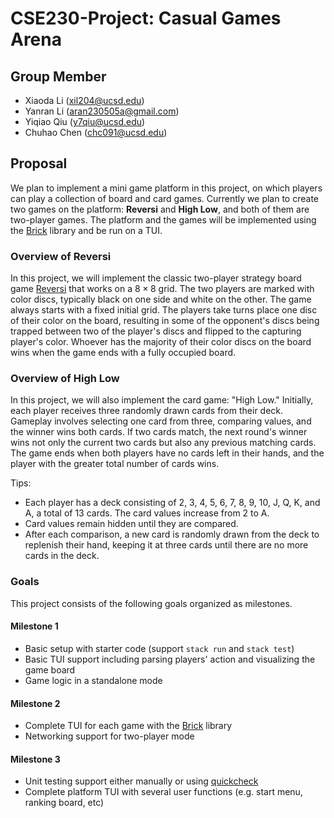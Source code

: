# CSE230-Project: Casual Games Arena



## Group Member
+ Xiaoda Li (xil204@ucsd.edu)
+ Yanran Li (aran230505a@gmail.com)
+ Yiqiao Qiu (y7qiu@ucsd.edu)
+ Chuhao Chen (chc091@ucsd.edu)



## Proposal

We plan to implement a mini game platform in this project, on which players can play a collection of board and card games. Currently we plan to create two games on the platform: **Reversi** and **High Low**, and both of them are two-player games. The platform and the games will be implemented using the  [Brick](https://github.com/jtdaugherty/brick/) library and be run on a TUI.



### Overview of Reversi
In this project, we will implement the classic two-player strategy board game [Reversi](https://en.wikipedia.org/wiki/Reversi) that works on a $8\times 8$ grid. The two players are marked with color discs, typically black on one side and white on the other. The game always starts with a fixed initial grid. The players take turns place one disc of their color on the board, resulting in some of the opponent's discs being trapped between two of the player's discs and flipped to the capturing player's color. Whoever has the majority of their color discs on the board wins when the game ends with a fully occupied board.



### Overview of High Low
In this project, we will also implement the card game: "High Low." 
Initially, each player receives three randomly drawn cards from their deck. Gameplay involves selecting one card from three, comparing values, and the winner wins both cards. If two cards match, the next round's winner wins not only the current two cards but also any previous matching cards. The game ends when both players have no cards left in their hands, and the player with the greater total number of cards wins.

Tips:
+ Each player has a deck consisting of 2, 3, 4, 5, 6, 7, 8, 9, 10, J, Q, K, and A, a total of 13 cards. The card values increase from 2 to A.
+ Card values remain hidden until they are compared.
+ After each comparison, a new card is randomly drawn from the deck to replenish their hand, keeping it at three cards until there are no more cards in the deck.



### Goals

This project consists of the following goals organized as milestones.
#### Milestone 1
+ Basic setup with starter code (support `stack run` and `stack test`)
+ Basic TUI support including parsing players' action and visualizing the game board
+ Game logic in a standalone mode
#### Milestone 2
+ Complete TUI for each game with the [Brick](https://github.com/jtdaugherty/brick/) library
+ Networking support for two-player mode
#### Milestone 3
+ Unit testing support either manually or using [quickcheck](https://hackage.haskell.org/package/QuickCheck)
+ Complete platform TUI with several user functions  (e.g. start menu, ranking board, etc)